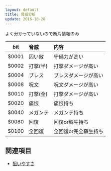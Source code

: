 ```yaml
---
layout: default
title: 脅威分析
update: 2016-10-28
---
```


よく分かっていないので断片情報のみ

| bit   | 脅威     | 内容 |
|:-----:|:---------|:-----|
| $0001 | 固い敵   | 守備力が高い |
| $0002 | 打撃(半) | 打撃ダメージが高い |
| $0004 | ブレス   | ブレスダメージが高い |
| $0008 | 呪文     | 呪文ダメージが高い |
| $0010 | 打撃(全) | 打撃ダメージが高い |
| $0020 | 痛恨     | 痛恨持ち |
| $0040 | メガンテ | メガンテ持ち |
| $0080 | 回復     | 回復or蘇生持ち |
| $0100 | 全回復   | 全回復or完全蘇生持ち |


## 関連項目

* [狙いやすさ](ai_targeting)
